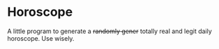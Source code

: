 # Horoscope

A little program to generate a ~~randomly gener~~ totally real and legit daily horoscope. Use wisely.
